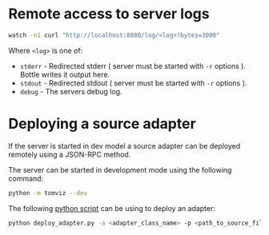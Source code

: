 # Remote access to server logs

```bash
watch -n1 curl "http://localhost:8080/log/<log>?bytes=3000"
```
Where ```<log>``` is one of:

- ```stderr``` - Redirected stderr ( server must be started with ```-r``` options ). Bottle writes it output here.
- ```stdout``` - Redirected stdout ( server must be started with ```-r``` options ).
- ```debug``` - The servers debug log.


# Deploying a source adapter

If the server is started in dev model a source adapter can be deployed remotely
using a JSON-RPC method.

The server can be started in development mode using the following command:

```bash
python -m tomviz --dev

```

The following [python script](https://raw.githubusercontent.com/OpenChemistry/tomviz/master/acquisition/devops/deploy_adapter.py)
can be using to deploy an adapter:

```bash
python deploy_adapter.py -a <adapter_class_name> -p <path_to_source_file>

```




